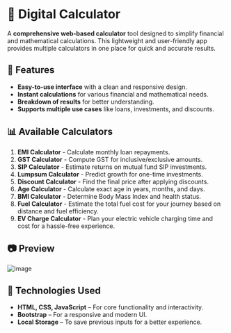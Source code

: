 # 🧮 Digital Calculator  

A **comprehensive web-based calculator** tool designed to simplify financial and mathematical calculations. This lightweight and user-friendly app provides multiple calculators in one place for quick and accurate results.  

## 🚀 Features  
- **Easy-to-use interface** with a clean and responsive design.  
- **Instant calculations** for various financial and mathematical needs.  
- **Breakdown of results** for better understanding.  
- **Supports multiple use cases** like loans, investments, and discounts.  

## 📊 Available Calculators  
1. **EMI Calculator** - Calculate monthly loan repayments.  
2. **GST Calculator** - Compute GST for inclusive/exclusive amounts.  
3. **SIP Calculator** - Estimate returns on mutual fund SIP investments.  
4. **Lumpsum Calculator** - Predict growth for one-time investments.  
5. **Discount Calculator** - Find the final price after applying discounts.  
6. **Age Calculator** - Calculate exact age in years, months, and days.  
7. **BMI Calculator** - Determine Body Mass Index and health status.  
8. **Fuel  Calculator** - Estimate the total fuel cost for your journey based on distance and fuel efficiency.
9. **EV Charge Calculator** - Plan your electric vehicle charging time and cost for a hassle-free experience.  

## 📷 Preview  
![image](https://github.com/user-attachments/assets/784102c6-615b-490c-8a8d-0a2c3c007d0f)


## 🔧 Technologies Used  
- **HTML, CSS, JavaScript** – For core functionality and interactivity.  
- **Bootstrap** – For a responsive and modern UI.  
- **Local Storage** – To save previous inputs for a better experience.  
